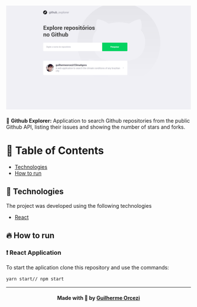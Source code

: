 
<h3 align="center">
    <img alt="Github Explorer" width="900" title="#logo" src="./github_assets/banner.png">
    <br>
</h3>
<p align="initial"> 🚀 <strong> Github Explorer:</strong> Application to search Github repositories from the public Github API, listing their issues and showing the number of stars and forks.
 </p>
 
# :pushpin: Table of Contents

- [Technologies](#tecnologias-utilizadas)
- [How to run](#como-usar)

## :rocket: Technologies

The project was developed using the following technologies

- [React](https://pt-br.reactjs.org/)
## :fire: How to run

### :exclamation: React Application
To start the aplication clone this repository and use the commands:
```bash
yarn start// npm start
```
---

<h4 align="center">
    Made with 💜 by <a href="https://www.linkedin.com/in/guilherme-orcezi" target="_blank">Guilherme Orcezi</a>
</h4>
